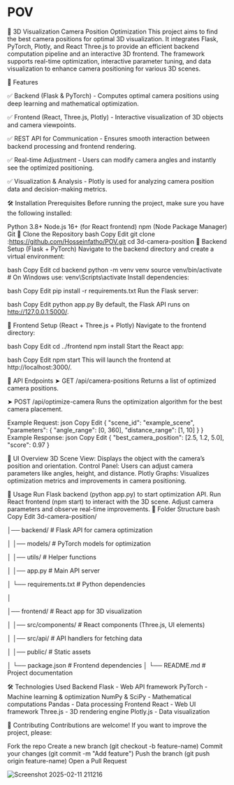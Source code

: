 # POV
📸 3D Visualization Camera Position Optimization
This project aims to find the best camera positions for optimal 3D visualization. It integrates Flask, PyTorch, Plotly, and React Three.js to provide an efficient backend computation pipeline and an interactive 3D frontend. The framework supports real-time optimization, interactive parameter tuning, and data visualization to enhance camera positioning for various 3D scenes.

🚀 Features

✅ Backend (Flask & PyTorch) - Computes optimal camera positions using deep learning and mathematical optimization.

✅ Frontend (React, Three.js, Plotly) - Interactive visualization of 3D objects and camera viewpoints.

✅ REST API for Communication - Ensures smooth interaction between backend processing and frontend rendering.

✅ Real-time Adjustment - Users can modify camera angles and instantly see the optimized positioning.

✅ Visualization & Analysis - Plotly is used for analyzing camera position data and decision-making metrics.

🛠️ Installation
Prerequisites
Before running the project, make sure you have the following installed:

Python 3.8+
Node.js 16+ (for React frontend)
npm (Node Package Manager)
Git
🔹 Clone the Repository
bash
Copy
Edit
git clone :https://github.com/Hosseinfatho/POV.git
cd 3d-camera-position
🔹 Backend Setup (Flask + PyTorch)
Navigate to the backend directory and create a virtual environment:

bash
Copy
Edit
cd backend
python -m venv venv
source venv/bin/activate  # On Windows use: venv\Scripts\activate
Install dependencies:

bash
Copy
Edit
pip install -r requirements.txt
Run the Flask server:

bash
Copy
Edit
python app.py
By default, the Flask API runs on http://127.0.0.1:5000/.

🔹 Frontend Setup (React + Three.js + Plotly)
Navigate to the frontend directory:

bash
Copy
Edit
cd ../frontend
npm install
Start the React app:

bash
Copy
Edit
npm start
This will launch the frontend at http://localhost:3000/.

📡 API Endpoints
➤ GET /api/camera-positions
Returns a list of optimized camera positions.

➤ POST /api/optimize-camera
Runs the optimization algorithm for the best camera placement.

Example Request:
json
Copy
Edit
{
  "scene_id": "example_scene",
  "parameters": {
    "angle_range": [0, 360],
    "distance_range": [1, 10]
  }
}
Example Response:
json
Copy
Edit
{
  "best_camera_position": [2.5, 1.2, 5.0],
  "score": 0.97
}

🎨 UI Overview
3D Scene View: Displays the object with the camera’s position and orientation.
Control Panel: Users can adjust camera parameters like angles, height, and distance.
Plotly Graphs: Visualizes optimization metrics and improvements in camera positioning.

🎯 Usage
Run Flask backend (python app.py) to start optimization API.
Run React frontend (npm start) to interact with the 3D scene.
Adjust camera parameters and observe real-time improvements.
📖 Folder Structure
bash
Copy
Edit
3d-camera-position/

│── backend/                 # Flask API for camera optimization

│   │── models/              # PyTorch models for optimization

│   │── utils/               # Helper functions

│   │── app.py               # Main API server

│   └── requirements.txt     # Python dependencies

│

│── frontend/                # React app for 3D visualization

│   │── src/components/      # React components (Three.js, UI elements)

│   │── src/api/             # API handlers for fetching data

│   │── public/              # Static assets

│   └── package.json         # Frontend dependencies
│
└── README.md                # Project documentation


🛠️ Technologies Used
Backend
Flask - Web API framework
PyTorch - Machine learning & optimization
NumPy & SciPy - Mathematical computations
Pandas - Data processing
Frontend
React - Web UI framework
Three.js - 3D rendering engine
Plotly.js - Data visualization

🤝 Contributing
Contributions are welcome! If you want to improve the project, please:

Fork the repo
Create a new branch (git checkout -b feature-name)
Commit your changes (git commit -m "Add feature")
Push the branch (git push origin feature-name)
Open a Pull Request

![Screenshot 2025-02-11 211216](https://github.com/user-attachments/assets/e65bdde1-34cb-4049-9b0f-996f4dec253e)


